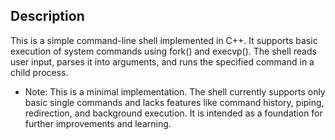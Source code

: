 ## Description

This is a simple command-line shell implemented in C++. 
It supports basic execution of system commands using fork() and execvp().
The shell reads user input, parses it into arguments, and runs the specified command in a child process.
- Note: This is a minimal implementation. The shell currently supports only basic single commands and lacks features like command history, piping, redirection, and background execution. It is intended as a foundation for further improvements and learning.
